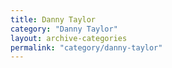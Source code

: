 ```yaml
---
title: Danny Taylor
category: "Danny Taylor"
layout: archive-categories
permalink: "category/danny-taylor"
---
```

